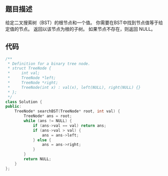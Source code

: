 ## 题目描述

给定二叉搜索树（BST）的根节点和一个值。 你需要在BST中找到节点值等于给定值的节点。 返回以该节点为根的子树。 如果节点不存在，则返回 NULL。

## 代码
```cpp
/**
 * Definition for a binary tree node.
 * struct TreeNode {
 *     int val;
 *     TreeNode *left;
 *     TreeNode *right;
 *     TreeNode(int x) : val(x), left(NULL), right(NULL) {}
 * };
 */
class Solution {
public:
    TreeNode* searchBST(TreeNode* root, int val) {
        TreeNode* ans = root;
        while (ans != NULL) {
            if (ans->val == val) return ans;
            if (ans->val > val) {
                ans = ans->left;
            } else {
                ans = ans->right;
            }
        }
        return NULL;
    }
};
```